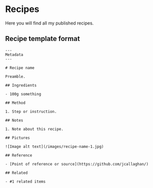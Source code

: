# Recipes

Here you will find all my published recipes.

## Recipe template format

```
--- 
Metadata
---

# Recipe name

Preamble.

## Ingredients

- 100g something

## Method

1. Step or instruction.

## Notes

1. Note about this recipe.

## Pictures

![Image alt text](/images/recipe-name-1.jpg)

## Reference

- [Point of reference or source](https://github.com/jcallaghan/)

## Related

- #1 related items

```
